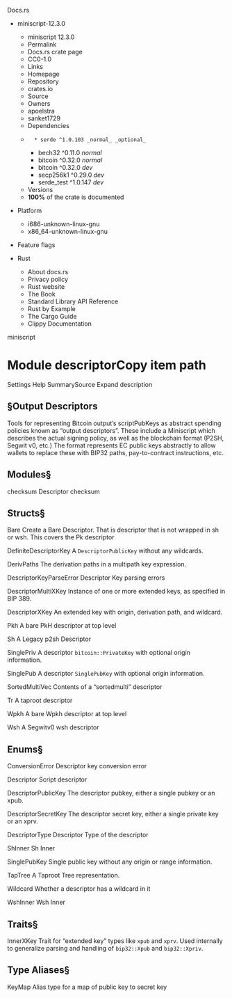 Docs.rs
  * miniscript-12.3.0
    * miniscript 12.3.0 
    * Permalink 
    * Docs.rs crate page 
    * CC0-1.0
    * Links
    * Homepage 
    * Repository 
    * crates.io 
    * Source 
    * Owners
    * apoelstra 
    * sanket1729 
    * Dependencies
    *       * serde ^1.0.103 _normal_ _optional_
      * bech32 ^0.11.0 _normal_
      * bitcoin ^0.32.0 _normal_
      * bitcoin ^0.32.0 _dev_
      * secp256k1 ^0.29.0 _dev_
      * serde_test ^1.0.147 _dev_
    * Versions
    * **100%** of the crate is documented 
  * Platform
    * i686-unknown-linux-gnu
    * x86_64-unknown-linux-gnu
  * Feature flags


  * Rust
    * About docs.rs 
    * Privacy policy 
    * Rust website 
    * The Book 
    * Standard Library API Reference 
    * Rust by Example 
    * The Cargo Guide 
    * Clippy Documentation 


miniscript
# Module descriptorCopy item path
Settings
Help
SummarySource
Expand description
## §Output Descriptors
Tools for representing Bitcoin output’s scriptPubKeys as abstract spending policies known as “output descriptors”. These include a Miniscript which describes the actual signing policy, as well as the blockchain format (P2SH, Segwit v0, etc.)
The format represents EC public keys abstractly to allow wallets to replace these with BIP32 paths, pay-to-contract instructions, etc.
## Modules§

checksum
    Descriptor checksum
## Structs§

Bare
    Create a Bare Descriptor. That is descriptor that is not wrapped in sh or wsh. This covers the Pk descriptor

DefiniteDescriptorKey
    A `DescriptorPublicKey` without any wildcards.

DerivPaths
    The derivation paths in a multipath key expression.

DescriptorKeyParseError
    Descriptor Key parsing errors

DescriptorMultiXKey
    Instance of one or more extended keys, as specified in BIP 389.

DescriptorXKey
    An extended key with origin, derivation path, and wildcard.

Pkh
    A bare PkH descriptor at top level

Sh
    A Legacy p2sh Descriptor

SinglePriv
    A descriptor `bitcoin::PrivateKey` with optional origin information.

SinglePub
    A descriptor `SinglePubKey` with optional origin information.

SortedMultiVec
    Contents of a “sortedmulti” descriptor

Tr
    A taproot descriptor

Wpkh
    A bare Wpkh descriptor at top level

Wsh
    A Segwitv0 wsh descriptor
## Enums§

ConversionError
    Descriptor key conversion error

Descriptor
    Script descriptor

DescriptorPublicKey
    The descriptor pubkey, either a single pubkey or an xpub.

DescriptorSecretKey
    The descriptor secret key, either a single private key or an xprv.

DescriptorType
    Descriptor Type of the descriptor

ShInner
    Sh Inner

SinglePubKey
    Single public key without any origin or range information.

TapTree
    A Taproot Tree representation.

Wildcard
    Whether a descriptor has a wildcard in it

WshInner
    Wsh Inner
## Traits§

InnerXKey
    Trait for “extended key” types like `xpub` and `xprv`. Used internally to generalize parsing and handling of `bip32::Xpub` and `bip32::Xpriv`.
## Type Aliases§

KeyMap
    Alias type for a map of public key to secret key
